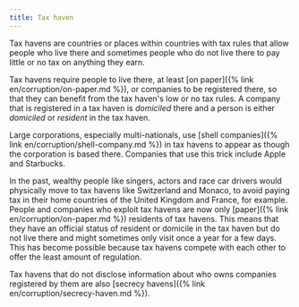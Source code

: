```yaml
---
title: Tax haven
---
```


Tax havens are countries or places within countries with tax rules that allow people who live there and sometimes people who do not live there to pay little or no tax on anything they earn.

Tax havens require people to live there, at least [on paper]({% link en/corruption/on-paper.md %}), or companies to be registered there, so that they can benefit from the tax haven's low or no tax rules. A company that is registered in a tax haven is *domiciled* there and a person is either *domiciled* or *resident* in the tax haven.

Large corporations, especially multi-nationals, use [shell companies]({% link en/corruption/shell-company.md %}) in tax havens to appear as though the corporation is based there. Companies that use this trick include Apple and Starbucks.

In the past, wealthy people like singers, actors and race car drivers would physically move to tax havens like Switzerland and Monaco, to avoid paying tax in their home countries of the United Kingdom and France, for example. People and companies who exploit tax havens are now only [paper]({% link en/corruption/on-paper.md %}) residents of tax havens. This means that they have an official status of resident or domicile in the tax haven but do not live there and might sometimes only visit once a year for a few days. This has become possible because tax havens compete with each other to offer the least amount of regulation.

Tax havens that do not disclose information about who owns companies registered by them are also [secrecy havens]({% link en/corruption/secrecy-haven.md %}).
